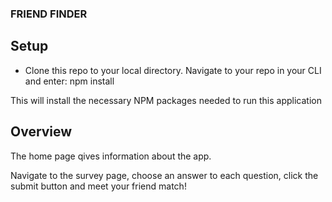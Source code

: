 ### FRIEND FINDER

## Setup
- Clone this repo to your local directory.
Navigate to your repo in your CLI and enter: npm install

This will install the necessary NPM packages needed to run this application

## Overview

The home page qives information about the app.

Navigate to the survey page, choose an answer to each question, click the submit button and meet your friend match!